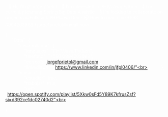 <div style="color: #ffffff;">
- 👋 Hi, I’m @jorgefprietol
- 👀 I’m interested in PHP/Java/Python
- 🌱 I’m currently learning Spring Big Data Analytic
- 💞️ I’m looking to collaborate on projects as Fullstack PHP/Java Dev
- 📫 How to reach me +593 0994203888 / jorgefprietol@gmail.com

{<br>
&nbsp;&nbsp;&nbsp;&nbsp;&nbsp;"Data": {<br>
&nbsp;&nbsp;&nbsp;&nbsp;&nbsp;&nbsp;&nbsp;&nbsp;&nbsp;&nbsp;"desarrollador": {<br>
&nbsp;&nbsp;&nbsp;&nbsp;&nbsp;&nbsp;&nbsp;&nbsp;&nbsp;&nbsp;&nbsp;&nbsp;&nbsp;&nbsp;&nbsp;"lenguajes": "PHP/Java/Python",<br>
&nbsp;&nbsp;&nbsp;&nbsp;&nbsp;&nbsp;&nbsp;&nbsp;&nbsp;&nbsp;&nbsp;&nbsp;&nbsp;&nbsp;&nbsp;"telefono": "+593 0994203888",<br>
&nbsp;&nbsp;&nbsp;&nbsp;&nbsp;&nbsp;&nbsp;&nbsp;&nbsp;&nbsp;&nbsp;&nbsp;&nbsp;&nbsp;&nbsp;"correo": "jorgefprietol@gmail.com",<br>
&nbsp;&nbsp;&nbsp;&nbsp;&nbsp;&nbsp;&nbsp;&nbsp;&nbsp;&nbsp;&nbsp;&nbsp;&nbsp;&nbsp;&nbsp;"linkedinUrl": "https://www.linkedin.com/in/jfpl0406/"<br>
&nbsp;&nbsp;&nbsp;&nbsp;&nbsp;&nbsp;&nbsp;&nbsp;&nbsp;&nbsp;},<br>
&nbsp;&nbsp;&nbsp;&nbsp;&nbsp;&nbsp;&nbsp;&nbsp;&nbsp;&nbsp;"musica": {<br>
&nbsp;&nbsp;&nbsp;&nbsp;&nbsp;&nbsp;&nbsp;&nbsp;&nbsp;&nbsp;&nbsp;&nbsp;&nbsp;&nbsp;&nbsp;"estudiar": true,<br>
&nbsp;&nbsp;&nbsp;&nbsp;&nbsp;&nbsp;&nbsp;&nbsp;&nbsp;&nbsp;&nbsp;&nbsp;&nbsp;&nbsp;&nbsp;"trabajar": true,<br>
&nbsp;&nbsp;&nbsp;&nbsp;&nbsp;&nbsp;&nbsp;&nbsp;&nbsp;&nbsp;&nbsp;&nbsp;&nbsp;&nbsp;&nbsp;"url": "https://open.spotify.com/playlist/5Xkw0sFd5Y89K7kfrusZsf?si=d392ce1dc02740d2"<br>
&nbsp;&nbsp;&nbsp;&nbsp;&nbsp;&nbsp;&nbsp;&nbsp;&nbsp;&nbsp;}<br>
&nbsp;&nbsp;&nbsp;&nbsp;&nbsp;}<br>
}<br>

<!---
jorgefprietol/jorgefprietol is a ✨ special ✨ repository because its `README.md` (this file) appears on your GitHub profile.
You can click the Preview link to take a look at your changes.
--->
</div>


